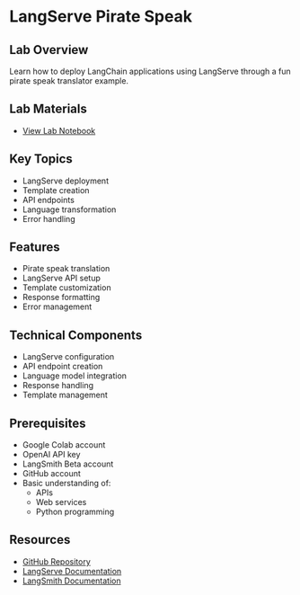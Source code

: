 # LangServe Pirate Speak

## Lab Overview
Learn how to deploy LangChain applications using LangServe through a fun pirate speak translator example.

## Lab Materials
- [View Lab Notebook](https://github.com/aimug-org/austin_langchain/blob/main/labs/LangChain_102/LC_102-LangServe-pirate-speak.ipynb)

## Key Topics
- LangServe deployment
- Template creation
- API endpoints
- Language transformation
- Error handling

## Features
- Pirate speak translation
- LangServe API setup
- Template customization
- Response formatting
- Error management

## Technical Components
- LangServe configuration
- API endpoint creation
- Language model integration
- Response handling
- Template management

## Prerequisites
- Google Colab account
- OpenAI API key
- LangSmith Beta account
- GitHub account
- Basic understanding of:
  - APIs
  - Web services
  - Python programming

## Resources
- [GitHub Repository](https://github.com/aimug-org/austin_langchain)
- [LangServe Documentation](https://python.langchain.com/docs/langserve)
- [LangSmith Documentation](https://www.langchain.com/langsmith)
